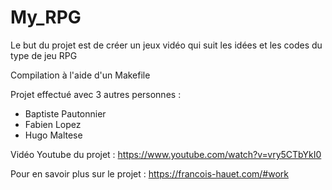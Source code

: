 # My_RPG

Le but du projet est de créer un jeux vidéo qui suit les idées et les codes du type de jeu RPG

Compilation à l'aide d'un Makefile

Projet effectué avec 3 autres personnes :

- Baptiste Pautonnier
- Fabien Lopez
- Hugo Maltese

Vidéo Youtube du projet : https://www.youtube.com/watch?v=vry5CTbYkI0


Pour en savoir plus sur le projet : https://francois-hauet.com/#work
